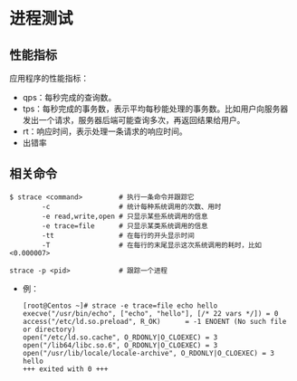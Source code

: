 # 进程测试

## 性能指标

应用程序的性能指标：
- qps：每秒完成的查询数。
- tps：每秒完成的事务数，表示平均每秒能处理的事务数。比如用户向服务器发出一个请求，服务器后端可能查询多次，再返回结果给用户。
- rt：响应时间，表示处理一条请求的响应时间。
- 出错率

## 相关命令

```shell
$ strace <command>         # 执行一条命令并跟踪它
        -c                 # 统计每种系统调用的次数、用时
        -e read,write,open # 只显示某些系统调用的信息
        -e trace=file      # 只显示某类系统调用的信息
        -tt                # 在每行的开头显示时间
        -T                 # 在每行的末尾显示这次系统调用的耗时，比如<0.000007>

strace -p <pid>            # 跟踪一个进程
```
- 例：
    ```shell
    [root@Centos ~]# strace -e trace=file echo hello 
    execve("/usr/bin/echo", ["echo", "hello"], [/* 22 vars */]) = 0
    access("/etc/ld.so.preload", R_OK)      = -1 ENOENT (No such file or directory)
    open("/etc/ld.so.cache", O_RDONLY|O_CLOEXEC) = 3
    open("/lib64/libc.so.6", O_RDONLY|O_CLOEXEC) = 3
    open("/usr/lib/locale/locale-archive", O_RDONLY|O_CLOEXEC) = 3
    hello
    +++ exited with 0 +++
    ```
